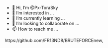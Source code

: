- 👋 Hi, I’m @Px-ToraSky
- 👀 I’m interested in ...
- 🌱 I’m currently learning ...
- 💞️ I’m looking to collaborate on ...
- 📫 How to reach me ...

<!---
Px-ToraSky/Px-ToraSky is a ✨ special ✨ repository because its `README.md` (this file) appears on your GitHub profile.
You can click the Preview link to take a look at your changes.
---> https://github.com/FR13ND8/BRUTEFORCEnew,

 

